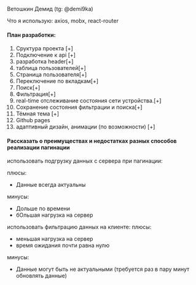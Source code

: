Ветошкин Демид (tg: @demi9ka)

Что я использую: axios, mobx, react-router

#### План разработки:

1. Сруктура проекта [+]
2. Подключение к api [+]
3. разработка header[+]
4. таблица пользователей[+]
5. Страница пользователя[+]
6. Переключение по вкладкам[+]
7. Поиск[+]
8. Фильтрация[+]
9. real-time отслеживание состояния сети устройства.[+]
10. Сохранение состояния фильтрации и поиска[+]
11. Тёмная тема [+]
12. Github pages
13. адаптивный дизайн, анимации (по возможности) [+]

#### Рассказать о преимуществах и недостатках разных способов реализации пагинации

использовать подгрузку данных с сервера при пагинации:

плюсы:

-   Данные всегда актуальны

минусы:

-   Дольше по времени
-   бОльшая нагрузка на сервер

использовать фильтрацию данных на клиенте:
плюсы:

-   меньшая нагрузка на сервер
-   время ожидания почти равна нулю

минусы:

-   Данные могут быть не актуальными (требуется раз в пару минут обновлять данные)
